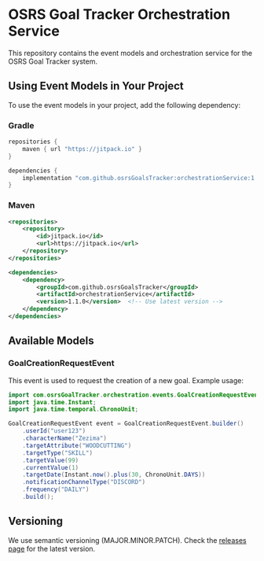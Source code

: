 # OSRS Goal Tracker Orchestration Service

This repository contains the event models and orchestration service for the OSRS Goal Tracker system.

## Using Event Models in Your Project

To use the event models in your project, add the following dependency:

### Gradle
```groovy
repositories {
    maven { url "https://jitpack.io" }
}

dependencies {
    implementation "com.github.osrsGoalsTracker:orchestrationService:1.1.0"  // Use latest version
}
```

### Maven
```xml
<repositories>
    <repository>
        <id>jitpack.io</id>
        <url>https://jitpack.io</url>
    </repository>
</repositories>

<dependencies>
    <dependency>
        <groupId>com.github.osrsGoalsTracker</groupId>
        <artifactId>orchestrationService</artifactId>
        <version>1.1.0</version>  <!-- Use latest version -->
    </dependency>
</dependencies>
```

## Available Models

### GoalCreationRequestEvent

This event is used to request the creation of a new goal. Example usage:

```java
import com.osrsGoalTracker.orchestration.events.GoalCreationRequestEvent;
import java.time.Instant;
import java.time.temporal.ChronoUnit;

GoalCreationRequestEvent event = GoalCreationRequestEvent.builder()
    .userId("user123")
    .characterName("Zezima")
    .targetAttribute("WOODCUTTING")
    .targetType("SKILL")
    .targetValue(99)
    .currentValue(1)
    .targetDate(Instant.now().plus(30, ChronoUnit.DAYS))
    .notificationChannelType("DISCORD")
    .frequency("DAILY")
    .build();
```

## Versioning

We use semantic versioning (MAJOR.MINOR.PATCH). Check the [releases page](https://github.com/osrsGoalsTracker/orchestrationService/releases) for the latest version.
